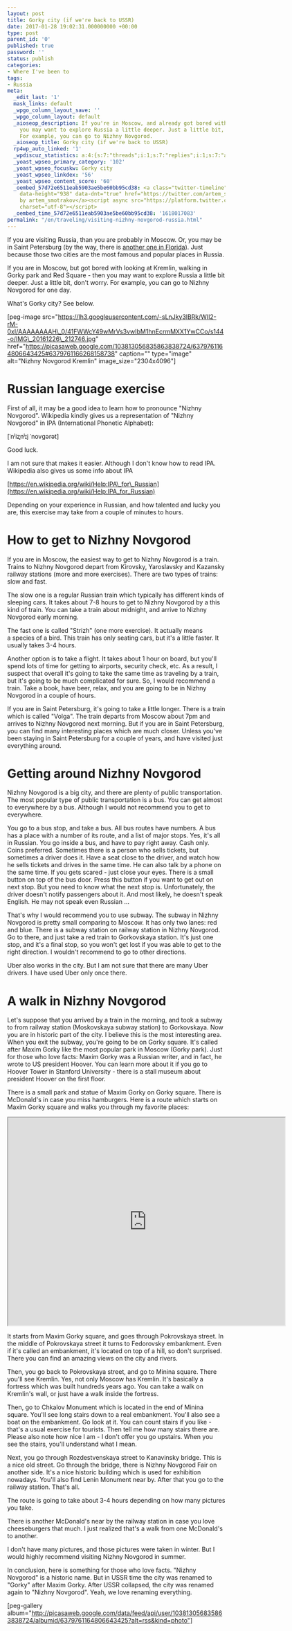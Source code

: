 ```yaml
---
layout: post
title: Gorky city (if we're back to USSR)
date: 2017-01-28 19:02:31.000000000 +00:00
type: post
parent_id: '0'
published: true
password: ''
status: publish
categories:
- Where I've been to
tags:
- Russia
meta:
  _edit_last: '1'
  mask_links: default
  _wpgo_column_layout_save: ''
  _wpgo_column_layout: default
  _aioseop_description: If you're in Moscow, and already got bored with Red Square,
    you may want to explore Russia a little deeper. Just a little bit, don't worry.
    For example, you can go to Nizhny Novgorod.
  _aioseop_title: Gorky city (if we're back to USSR)
  rp4wp_auto_linked: '1'
  _wpdiscuz_statistics: a:4:{s:7:"threads";i:1;s:7:"replies";i:1;s:7:"authors";i:2;s:14:"recent_authors";a:2:{i:0;O:8:"stdClass":3:{s:20:"comment_author_email";s:25:"artem.smotrakov@gmail.com";s:14:"comment_author";s:5:"artem";s:7:"user_id";s:1:"1";}i:1;O:8:"stdClass":3:{s:20:"comment_author_email";s:23:"mila.golubeva@gmail.com";s:14:"comment_author";s:4:"Mila";s:7:"user_id";s:1:"0";}}}
  _yoast_wpseo_primary_category: '102'
  _yoast_wpseo_focuskw: Gorky city
  _yoast_wpseo_linkdex: '56'
  _yoast_wpseo_content_score: '60'
  _oembed_57d72e6511eab5903ae5be60bb95cd38: <a class="twitter-timeline" data-width="625"
    data-height="938" data-dnt="true" href="https://twitter.com/artem_smotrakov?ref_src=twsrc%5Etfw">Tweets
    by artem_smotrakov</a><script async src="https://platform.twitter.com/widgets.js"
    charset="utf-8"></script>
  _oembed_time_57d72e6511eab5903ae5be60bb95cd38: '1618017083'
permalink: "/en/traveling/visiting-nizhny-novgorod-russia.html"
---
```

If you are visiting Russia, than you are probably in Moscow. Or, you may be in Saint Petersburg (by the way, there is [another one in Florida](https://en.wikipedia.org/wiki/St._Petersburg,_Florida)). Just because those two cities are the most famous and popular places in Russia.

If you are in Moscow, but got bored with looking at Kremlin, walking in Gorky park and Red Square - then you may want to explore Russia a little bit deeper. Just a little bit, don't worry. For example, you can go to Nizhny Novgorod for one day.

What's Gorky city? See below.

[peg-image src="https://lh3.googleusercontent.com/-sLnJky3lBRk/WIl2-rM-0xI/AAAAAAAAH\_0/41FWWcY49wMrVs3vwIbM1hnEcrmMXX1YwCCo/s144-o/IMG\_20161226\_212746.jpg" href="https://picasaweb.google.com/103813056835863838724/6379761164806643425#6379761166268158738" caption="" type="image" alt="Nizhny Novgorod Kremlin" image\_size="2304x4096"]

<!--more-->

# Russian language exercise

First of all, it may be a good idea to learn how to pronounce "Nizhny Novgorod". Wikipedia kindly gives us a representation of "Nizhny Novgorod" in IPA (International Phonetic Alphabet):

[ˈnʲiʐnʲɪj ˈnovɡərət]

Good luck.

I am not sure that makes it easier. Although&nbsp;I don't know how to read IPA. Wikipedia also gives us some info about IPA

[https://en.wikipedia.org/wiki/Help:IPA\_for\_Russian](https://en.wikipedia.org/wiki/Help:IPA_for_Russian)

Depending on your experience in Russian, and how talented and lucky you are, this exercise may take from a couple of minutes to hours.

# How to get to Nizhny Novgorod

If you are in Moscow, the easiest way to get to Nizhny Novgorod is a train. Trains to Nizhny Novgorod depart from Kirovsky, Yaroslavsky and Kazansky railway stations (more and more exercises). There are two types of trains: slow&nbsp;and fast.

The slow one&nbsp;is a regular Russian train which typically has different kinds of sleeping cars. It takes about 7-8 hours to get to Nizhny Novgorod by a this kind of&nbsp;train. You can take a train about midnight, and arrive to Nizhny Novgorod early morning.

The fast one is called "Strizh" (one more exercise). It actually means a&nbsp;species of a bird. This train has only seating cars, but it's&nbsp;a little faster. It usually takes 3-4 hours.

Another option is to take a flight. It takes about 1 hour on board, but you'll spend lots of time for getting to airports, security check, etc. As a result, I suspect that overall it's going to take the same time as traveling by a train, but it's going to be much complicated for sure. So, I would recommend a train. Take a book, have beer, relax, and you are going to be in Nizhny Novgorod&nbsp;in a couple of hours.

If you are in Saint Petersburg, it's going to take a little longer. There is a train which is called "Volga". The train departs from Moscow about 7pm and arrives to Nizhny Novgorod next morning. But if you are in Saint Petersburg, you can find many interesting places which are much closer. Unless you've been staying in Saint Petersburg for a couple of years, and have visited just everything around.

# Getting around Nizhny Novgorod

Nizhny Novgorod is a big city, and there are plenty of public transportation. The most popular type of public transportation&nbsp;is a bus. You can get almost to everywhere by a bus. Although I would not recommend you to get to everywhere.

You go to a bus stop, and take a bus. All bus routes have numbers. A bus has a place with a number of its route, and a list of major stops. Yes, it's all in Russian. You go inside a bus, and have to&nbsp;pay right away. Cash only. Coins preferred. Sometimes there is a person who sells tickets, but sometimes a driver does it. Have a seat close to the driver, and watch&nbsp;how he sells tickets and drives in the same time. He can also talk by a phone on the same time. If you gets scared - just close your eyes. There is a small button on top of the bus door. Press this button if you want to get out on next stop. But you need to know what the next stop is. Unfortunately, the driver doesn't notify passengers about it. And most likely, he doesn't speak English. He may not speak even Russian ...

That's why I would recommend you to use subway. The subway in Nizhny Novgorod is pretty small comparing to Moscow. It has only two lanes: red and blue. There is a subway station on railway station in Nizhny Novgorod. Go to there, and just take a red&nbsp;train to Gorkovskaya station. It's just one stop, and it's a final stop, so you won't get lost if you was able to get to the right direction. I wouldn't recommend to go to other directions.

Uber also works in the city. But I am not sure that there are many Uber drivers. I have used Uber only once there.

# A walk&nbsp;in Nizhny Novgorod

Let's suppose that you arrived by a train in the morning, and took a subway to from railway station (Moskovskaya subway station) to Gorkovskaya. Now you are in historic part of the city. I believe this is the most interesting area. When you exit the subway, you're going to be on Gorky square. It's called after Maxim Gorky like the most popular park in Moscow (Gorky park). Just for those who love facts: Maxim Gorky was a Russian writer, and in fact, he wrote to US president Hoover. You can learn more about it if you go to Hoover Tower in Stanford University - there is a stall museum about president Hoover on the first floor.

There is a small park and statue of Maxim Gorky on Gorky square. There is McDonald's in case you miss hamburgers. Here is a route which starts on Maxim Gorky square and walks you through my favorite places:

<iframe src="https://www.google.com/maps/d/embed?mid=1fpKLvStAPZetEvK7xLvuQ4fwpC8" width="640" height="480"></iframe>

It starts from Maxim Gorky square, and goes through Pokrovskaya street. In the middle of&nbsp;Pokrovskaya street it turns to&nbsp;Fedorovsky embankment. Even if it's called an&nbsp;embankment, it's located on top of a hill, so don't surprised. There you can find an amazing views on the city and rivers.

Then, you go back to&nbsp;Pokrovskaya street, and go to Minina square. There you'll see Kremlin. Yes, not only Moscow has Kremlin. It's basically a fortress which was built hundreds years ago. You can take a walk on Kremlin's wall, or just have a walk inside the fortress.

Then, go&nbsp;to&nbsp;Chkalov Monument which is located in the end of Minina square. You'll see long stairs down to a real&nbsp;embankment. You'll also see a boat on the&nbsp;embankment. Go look at it. You can count stairs if you like - that's a usual exercise for tourists. Then tell me how many stairs there are. Please also note how nice I am - I don't offer you go upstairs. When you see&nbsp;the stairs, you'll understand what I mean.

Next, you go through Rozdestvenskaya street to Kanavinsky bridge. This is a nice old street. Go through the bridge, there is&nbsp;Nizhny Novgorod Fair on another side. It's a nice historic&nbsp;building which is used for exhibition nowadays. You'll also find Lenin Monument near by. After that you go to the railway station. That's all.

The route is going to take about 3-4 hours depending on how many pictures you take.

There is another McDonald's near by the railway station in case you love cheeseburgers that much. I just realized that's a walk from one McDonald's to another.

I don't have many pictures, and those pictures were taken in winter. But&nbsp;I would highly recommend visiting Nizhny Novgorod in summer.

In conclusion, here is something for those who love facts. "Nizhny Novgorod" is a historic name. But in USSR time the city was renamed to "Gorky" after Maxim Gorky. After USSR collapsed, the city was renamed again to "Nizhny Novgorod". Yeah, we love renaming everything.

[peg-gallery album="http://picasaweb.google.com/data/feed/api/user/103813056835863838724/albumid/6379761164806643425?alt=rss&kind=photo"]

